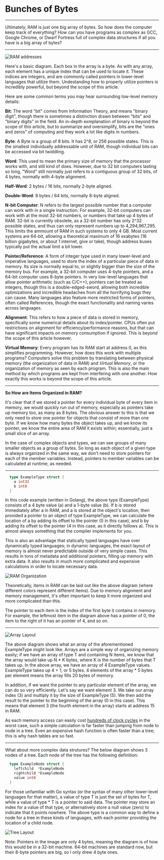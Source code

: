 # Bunches of Bytes

---

Ultimately, RAM is just one big array of bytes. So how does the computer keep track of everything? How can you have programs as complex as GCC, Google Chrome, or Dwarf Fortress full of complex data structures if all you have is a big array of bytes?

---

![RAM addresses](../../images/ram-addresses.jpg)

Here's a basic diagram. Each box in the array is a byte. As with any array, each element has a unique index that can be used to locate it. These indices are integers, and are commonly called pointers in lower-level languages that utilize them. Undestanding how to properly utilize pointers is incredibly powerful, but beyond the scope of this article.

Here are some common terms you may hear surrounding low-level memory details:

**Bit**: The word "bit" comes from Information Theory, and means "binary digit", though there is sometimes a distinction drawn between "bits" and "binary digits" in the field. An in-depth exmplanation of binary is beyond the scope of this article, but to summarize and oversimplify, bits are the "ones and zeros" of computing and they work a lot like digits in numbers.

**Byte**: A Byte is a group of 8 bits. It has 2^8, or 256 possible states. This is the smallest individually addressable unit of RAM, though individual bits can be accessed via bit twiddling.

**Word**: This used to mean the primary size of memory that the processor works with, and still kind of does. However, due to 32 bit computers lasting so long, "Word" still normally just refers to a contiguous group of 32 bits, of 4 bytes, normally with 4-byte alignment.

**Half-Word**: 2 bytes / 16 bits, normally 2-byte aligned.

**Double-Word**: 8 bytes / 64 bits, normally 8-byte aligned.

**N-bit Computer**: N refers to the largest possible number that a computer can work with in a single instruction. For example, 32-bit computers can work with at the most 32-bit numbers, or numbers that take up 4 bytes of RAM. 32-bit is currently obsolete, as a 32-bit number has only 2^32 possible states, and thus can only represent numbers up to 4,294,967,295. This limits the ammount of RAM in such systems to only 4 GB. Most current systems are 64-bit, allowing a theoretical maximum of 16 exabytes (16 billion gigabytes, or about 1 internet, give or take), though address buses typically put the actual limit a bit lower.

**Pointer/Reference**: A form of integer type used in many lower-level and imperative languages, used to store the index of a particular piece of data in memory. Its size is normally equal to, or slightly bigger than the size of the memory bus. For example, a 32-bit computer uses 4-byte pointers, and a 64-bit computer uses 8-byte pointers. In very low-level languages that allow pointer arithmetic (such as C/C++), pointers can be treated as integers, though this is a double-edged-sword, allowing both incredible optimizations and incredible headaches from all the horrifying bugs they can cause. Many languages also feature more restricted forms of pointers, often called References, though the exact functionality and naming varies across languages.

**Alignment**: This refers to how a piece of data is stored in memory, specifically some numerical details about its index/pointer. CPUs often put restrictions on alignment for efficiency/performance reasons, but that can have significant impacts on memory consumption if ignored. This is beyond the scope of this article however.

**Virtual Memory**: Every program has its RAM start at address 0, as this simplifies programming. However, how does this work with multiple programs? Computers solve this problem by translating between physical memory (the organization of data in RAM) and *Virtual Memory*, or the organization of memory as seen by each program. This is also the main method by which programs are kept from interfering with one another. How exactly this works is beyond the scope of this article.

---

**So How are Items Organized in RAM?**

It's clear that if we stored a pointer for every individual byte of every item in memory, we would quickly run out of memory, especially as pointers take up memory too, as many as 8 bytes. The obvious answer to this is that we only need to store one pointer for objects that consist of more than one byte. If we know how many bytes the object takes up, and we know its pointer, we know the entire area of RAM it exists within; essentially, just a small slice of an array.

In the case of complex objects and types, we can see groups of many smaller objects as a group of bytes. So long as each object of a given type is always organized in the same way, we don't need to store pointers for each of the member variables. Instead, pointers to member variables can be calculated at runtime, as needed.

---

```Go
  type ExampleType struct {
    a int32
    b int8
  }
```

In this code example (written in Golang), the above type (ExampleType) consists of a 4 byte value (a) and a 1-byte value (b). If b is stored immediately after a in RAM, and a is stored at the object's location, then provided a pointer to an object of type ExampleType, we can calculate the location of a by adding its offset to the pointer (0 in this case), and b by adding its offset to the pointer (4 in this case, as it directly follows a). This is almost always something that the compiler implements for you.

This is also an advantage that statically typed languages have over dynamically typed languages; in dynamic languages, the exact layout of memory is almost never predictable outside of very simple cases. This results in tons of metadata and additional pointers, filling up memory with extra data. It also results in much more complicated and expensive calculations in order to locate necessary data.

![RAM Organization](../../images/ramlayout.jpg)

Theoretically, items in RAM can be laid out like the above diagram (where different colors represent different items). Due to memory alignment and memory management, it's often important to keep it more organized and more complicated than this.

The pointer to each item is the index of the first byte it contains in memory. For example, the leftmost item in the diagram above has a pointer of 0, the item to the right of it has an pointer of 4, and so on.

---

![Array Layout](../../images/arraylayout.jpg)

The above diagram shows what an array of the aforementioned ExampleType might look like. Arrays are a simple way of organizing memory easily; if we have an array of type T and containing N items, we know that the array would take up N * K bytes, where K is the number of bytes that T takes up. In the above array, we have an array of 4 ExampleType values. ExampleType takes up 4 + 1, or 5 bytes. 4 elements of the array * 5 bytes per element means the array fills 20 bytes of memory.

In addition, if we want the pointer to any particular element of the array, we can do so very efficiently. Let's say we want element 3. We take our array index (3) and multiply it by the size of ExampleType (5). We then add the result to the pointer to the beginning of the array (0 in this case). This means that element 3 (the fourth element in the array) starts at address 15 in RAM.

As each memory access can easily cost [hundreds of clock cycles](caches.md) in the worst case, such a simple calculation is far faster than jumping from node to node in a tree. Even an expensive hash function is often faster than a tree; this is why hash tables are so fast.

---

What about more complex data strutures? The below diagram shows 3 nodes of a tree. Each node of the tree has the following definition:

```Go
  type ExampleNode struct {
    leftchild  *ExampleNode
    rightchild *ExampleNode
    value int8
  }
```

For those unfamiliar with Go syntax (or the syntax of many other lower-level languages for that matter), a value of type T is just the set of bytes for T, while a value of type * T is a pointer to said data. The pointer may store an index for a value of that type, or alternatively store a null value (zero) to indicate that it points nowhere. The above type is a common way to define a node for a tree in these kinds of languages, with each pointer providing the location of a child node.

![Tree Layout](../../images/treelayout.jpg)

Note: Pointers in the image are only 4 bytes, meaning the diagram is of how this would be in a 32-bit machine. 64-bit machines are standard now, but their 8-byte pointers are big, so I only drew 4 byte ones.
